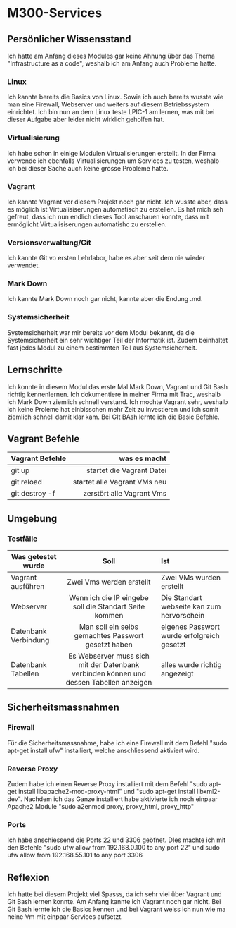 # M300-Services

## Persönlicher Wissensstand
Ich hatte am Anfang dieses Modules gar keine Ahnung über das Thema "Infrastructure as a code", weshalb ich am Anfang auch Probleme hatte.

### Linux
Ich kannte bereits die Basics von Linux. Sowie ich auch bereits wusste wie man eine Firewall, Webserver und weiters auf diesem Betriebssystem einrichtet. Ich bin nun an dem Linux teste LPIC-1 am lernen, was mit bei dieser Aufgabe aber leider nicht wirklich geholfen hat.

### Virtualisierung
Ich habe schon in einige Modulen Virtualisierungen erstellt. In der Firma verwende ich ebenfalls Virtualisierungen um Services zu testen, weshalb ich bei dieser Sache auch keine grosse Probleme hatte.

### Vagrant
Ich kannte Vagrant vor diesem Projekt noch gar nicht. Ich wusste aber, dass es möglich ist Virtualisiserungen automatisch zu erstellen. Es hat mich seh gefreut, dass ich nun endlich dieses Tool anschauen konnte, dass mit ermöglicht Virtualisiserungen automatishc zu erstellen.

### Versionsverwaltung/Git
Ich kannte Git vo ersten Lehrlabor, habe es aber seit dem nie wieder verwendet.

### Mark Down
Ich kannte Mark Down noch gar nicht, kannte aber die Endung .md.

### Systemsicherheit
Systemsicherheit war mir bereits vor dem Modul bekannt, da die Systemsicherheit ein sehr wichtiger Teil der Informatik ist. Zudem beinhaltet fast jedes Modul zu einem bestimmten Teil aus Systemsicherheit.

## Lernschritte
Ich konnte in diesem Modul das erste Mal Mark Down, Vagrant und Git Bash richtig kennenlernen. Ich dokumentiere in meiner Firma mit Trac, weshalb ich Mark Down ziemlich schnell verstand. Ich mochte Vagrant sehr, weshalb ich keine Proleme hat einbisschen mehr Zeit zu investieren und ich somit ziemlich schnell damit klar kam. Bei GIt BAsh lernte ich die Basic Befehle.

## Vagrant Befehle 
| Vagrant Befehle    | was es macht |
| -------------------|-------------:|
| git up | startet die Vagrant Datei |
| git reload | startet alle Vagrant VMs neu |
| git destroy -f | zerstört alle Vagrant Vms |

## Umgebung

### Testfälle
| Was getestet wurde | Soll | Ist |
| -------------------|:----:|:----|
| Vagrant ausführen  | Zwei Vms werden erstellt | Zwei VMs wurden erstellt |
| Webserver | Wenn ich die IP eingebe soll die Standart Seite kommen | Die Standart webseite kan zum hervorschein |
| Datenbank Verbindung | Man soll ein selbs gemachtes Passwort gesetzt haben | eigenes Passwort wurde erfolgreich gesetzt |
| Datenbank Tabellen | Es Webserver muss sich mit der Datenbank verbinden können und dessen Tabellen anzeigen | alles wurde richtig angezeigt


## Sicherheitsmassnahmen
### Firewall
Für die Sicherheitsmassnahme, habe ich eine Firewall mit dem Befehl "sudo apt-get install ufw" installiert, welche anschliessend aktiviert wird.

### Reverse Proxy
Zudem habe ich einen Reverse Proxy installiert mit dem Befehl "sudo apt-get install libapache2-mod-proxy-html" und "sudo apt-get install libxml2-dev". Nachdem ich das Ganze installiert habe aktivierte ich noch einpaar Apache2 Module "sudo a2enmod proxy, proxy_html, proxy_http"

### Ports
Ich habe anschiessend die Ports 22 und 3306 geöfnet. DIes machte ich mit den Befehle "sudo ufw allow from 192.168.0.100 to any port 22" und sudo ufw allow from 192.168.55.101 to any port 3306

## Reflexion
Ich hatte bei diesem Projekt viel Spasss, da ich sehr viel über Vagrant und Git Bash lernen konnte. Am Anfang kannte ich Vagrant noch gar nicht. Bei Git Bash lernte ich die Basics kennen und bei Vagrant weiss ich nun wie ma neine Vm mit einpaar Services aufsetzt.
